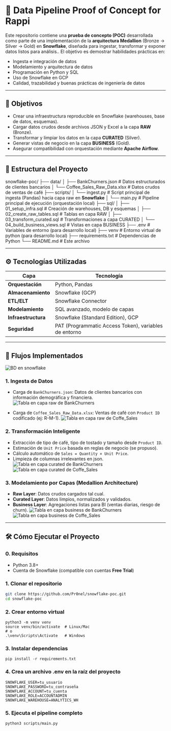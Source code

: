 # 🚀 Data Pipeline Proof of Concept for Rappi

Este repositorio contiene una **prueba de concepto (POC)** desarrollada como parte de una implementación de la **arquitectura Medallion** (Bronze → Silver → Gold) en **Snowflake**, diseñada para ingestar, transformar y exponer datos listos para análisis.. El objetivo es demostrar habilidades prácticas en:

- Ingesta e integración de datos
- Modelamiento y arquitectura de datos
- Programación en Python y SQL
- Uso de Snowflake en GCP
- Calidad, trazabilidad y buenas prácticas de ingeniería de datos

---

## 🎯 Objetivos

- Crear una infraestructura reproducible en Snowflake (warehouses, base de datos, esquemas).
- Cargar datos crudos desde archivos JSON y Excel a la capa **RAW** (Bronze).
- Transformar y limpiar los datos en la capa **CURATED** (Silver).
- Generar vistas de negocio en la capa **BUSINESS** (Gold).
- Asegurar compatibilidad con orquestación mediante **Apache Airflow**.

---

## 📂 Estructura del Proyecto

snowflake-poc/
├── data/
│ ├── BankChurners.json # Datos estructurados de clientes bancarios
│ └── Coffee_Sales_Raw_Data.xlsx # Datos crudos de ventas de café
├── scripts/
│ └── ingest.py # Script principal de ingesta (Pandas) hacia capa raw en **Snowflake**
│ └── main.py # Pipeline principal de ejecución (orquestación local)
├── sql/
│ ├── 01_setup_infra.sql # Creación de warehouses, DB y esquemas
│ ├── 02_create_raw_tables.sql # Tablas en capa RAW
│ ├── 03_transform_curated.sql # Transformaciones a capa CURATED
│ └── 04_build_business_views.sql # Vistas en capa BUSINESS
├── .env # Variables de entorno (para desarrollo local)
├── venv # Entorno virtual de python (para desarrollo local)
├── requirements.txt # Dependencias de Python
└── README.md # Este archivo

---

## ⚙️ Tecnologías Utilizadas

| Capa | Tecnología |
|------|-----------|
| **Orquestación** | Python, Pandas |
| **Almacenamiento** | Snowflake (GCP) |
| **ETL/ELT** | Snowflake Connector |
| **Modelamiento** | SQL avanzado, modelo de capas |
| **Infraestructura** | Snowflake (Standard Edition), GCP |
| **Seguridad** | PAT (Programmatic Access Token), variables de entorno |

---

## 🧪 Flujos Implementados

![BD en snowflake](pictures/RAPPI-POC.png)

### 1. **Ingesta de Datos**
- Carga de `BankChurners.json`: Datos de clientes bancarios con información demográfica y financiera.
![Tabla en capa raw de BankChurners](pictures/queryrawbank.png)

- Carga de `Coffee_Sales_Raw_Data.xlsx`: Ventas de café con `Product ID` codificado (ej: R-M-1).
![Tabla en capa raw de Coffe_Sales](pictures/queryrawcoffee.png)

### 2. **Transformación Inteligente**
- Extracción de tipo de café, tipo de tostado y tamaño desde `Product ID`.
- Estimación de `Unit Price` basada en reglas de negocio (se propuso).
- Cálculo automático de `Sales = Quantity × Unit Price`.
- Limpieza de columnas irrelevantes en json.
![Tabla en capa curated de BankChurners](pictures/querycuratedbank.png)
![Tabla en capa curated de Coffe_Sales](pictures/querycuratedcoffee.png)

### 3. **Modelamiento por Capas (Medallion Architecture)**
- **Raw Layer**: Datos crudos cargados tal cual.
- **Curated Layer**: Datos limpios, normalizados y validados.
- **Business Layer**: Agregaciones listas para BI (ventas diarias, riesgo de churn).
![Tabla en capa business de BankChurners](pictures/querybusinessbank.png)
![Tabla en capa business de Coffe_Sales](pictures/querybusinesscoffee.png)

---

## 🛠️ Cómo Ejecutar el Proyecto

### 0. Requisitos
- Python 3.8+
- Cuenta de Snowflake (compatible con cuentas **Free Trial**)

### 1. Clonar el repositorio
```bash
git clone https://github.com/Pr0nel/snowflake-poc.git
cd snowflake-poc
```

### 2. Crear entorno virtual
```
python3 -m venv venv
source venv/bin/activate  # Linux/Mac
# o
.\venv\Scripts\Activate   # Windows
```

### 3. Instalar dependencias
```
pip install -r requirements.txt
```

### 4. Crea un archivo .env en la raíz del proyecto
```
SNOWFLAKE_USER=tu_usuario
SNOWFLAKE_PASSWORD=tu_contraseña
SNOWFLAKE_ACCOUNT=tu_cuenta
SNOWFLAKE_ROLE=ACCOUNTADMIN
SNOWFLAKE_WAREHOUSE=ANALYTICS_WH
```

### 5. Ejecuta el pipeline completo
```
python3 scripts/main.py
```